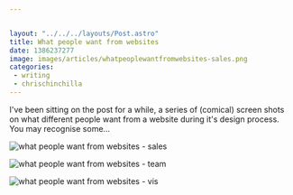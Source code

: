 ```yaml
---


layout: "../../../layouts/Post.astro"
title: What people want from websites
date: 1386237277
image: images/articles/whatpeoplewantfromwebsites-sales.png
categories:
 - writing
 - chrischinchilla
---
```


I've been sitting on the post for a while, a series of (comical) screen shots on what different people want from a website during it's design process. You may recognise some...

![what people want from websites - sales](whatpeoplewantfromwebsites-sales.png)

![what people want from websites - team](whatpeoplewantfromwebsites-team.png)

![what people want from websites - vis](whatpeoplewantfromwebsites-vis.png)
